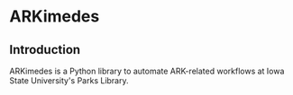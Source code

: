 # ARKimedes

## Introduction

ARKimedes is a Python library to automate ARK-related workflows at Iowa State
University's Parks Library.
